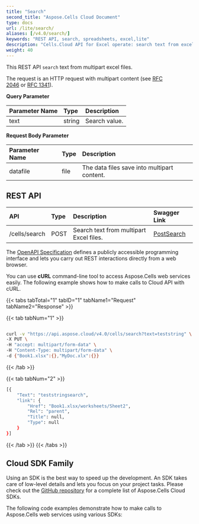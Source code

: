 ```yaml
---
title: "Search"
second_title: "Aspose.Cells Cloud Document"
type: docs
url: /lite/search/
aliases: [/v4.0/search/]
keywords: "REST API, search, spreadsheets, excel,lite"
description: "Cells.Cloud API for Excel operate: search text from excel files."
weight: 40
---
```


This REST API `search` text from multipart excel files.

The request is an HTTP request with multipart content (see [RFC 2046](http://tools.ietf.org/html/rfc2046#page-17) or [RFC 1341](http://www.w3.org/Protocols/rfc1341/7_2_Multipart.html)). 

**Query Parameter**

|Parameter Name|Type|Description|
| :- | :- | :- |
|text|string| Search value. |

**Request Body Parameter**

|Parameter Name|Type|Description|
| :- | :- | :- |
|datafile| file | The data files save into multipart content.|



## REST API

|**API**|**Type**|**Description**|**Swagger Link**|
| :- | :- | :- | :- |
|/cells/search|POST|Search text from multipart Excel files.|[PostSearch](https://apireference.aspose.cloud/cells/#/search/PostSearch)|


The [OpenAPI Specification](https://apireference.aspose.cloud/cells/#/search/PostSearch) defines a publicly accessible programming interface and lets you carry out REST interactions directly from a web browser. 

You can use **cURL** command-line tool to access Aspose.Cells web services easily. The following example shows how to make calls to Cloud API with cURL.


{{< tabs tabTotal="1" tabID="1" tabName1="Request" tabName2="Response" >}}

{{< tab tabNum="1" >}}

```bash

curl -v "https://api.aspose.cloud/v4.0/cells/search?text=teststring" \
-X PUT \
-H "accept: multipart/form-data" \
-H "Content-Type: multipart/form-data" \
-d {"Book1.xlsx":{},"MyDoc.xlx":{}}

```

{{< /tab >}}

{{< tab tabNum="2" >}}

```bash
[{
    "Text": "teststringsearch",
    "link": {
        "Href": "Book1.xlsx/worksheets/Sheet2",
        "Rel": "parent",
        "Title": null,
        "Type": null
    }
}]
```

{{< /tab >}}
{{< /tabs >}}

## Cloud SDK Family

Using an SDK is the best way to speed up the development. An SDK takes care of low-level details and lets you focus on your project tasks. Please check out the [GitHub repository](https://github.com/aspose-cells-cloud) for a complete list of Aspose.Cells Cloud SDKs.

The following code examples demonstrate how to make calls to Aspose.Cells web services using various SDKs:



